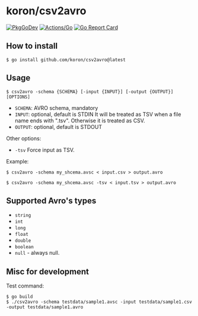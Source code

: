 # koron/csv2avro

[![PkgGoDev](https://pkg.go.dev/badge/github.com/koron/csv2avro)](https://pkg.go.dev/github.com/koron/csv2avro)
[![Actions/Go](https://github.com/koron/csv2avro/workflows/Go/badge.svg)](https://github.com/koron/csv2avro/actions?query=workflow%3AGo)
[![Go Report Card](https://goreportcard.com/badge/github.com/koron/csv2avro)](https://goreportcard.com/report/github.com/koron/csv2avro)

## How to install

```console
$ go install github.com/koron/csv2avro@latest
```

## Usage

```console
$ csv2avro -schema {SCHEMA} [-input {INPUT}] [-output {OUTPUT}] [OPTIONS]
```

* `SCHEMA`: AVRO schema, mandatory
* `INPUT`: optional, default is STDIN
    It will be treated as TSV when a file name ends with ".tsv".
    Otherwise it is treated as CSV.
* `OUTPUT`: optional, default is STDOUT

Other options:

* `-tsv` Force input as TSV.

Example:

```console
$ csv2avro -schema my_shcema.avsc < input.csv > output.avro

$ csv2avro -schema my_shcema.avsc -tsv < input.tsv > output.avro
```

## Supported Avro's types

* `string`
* `int`
* `long`
* `float`
* `double`
* `boolean`
* `null` - always null.

## Misc for development

Test command:

```console
$ go build
$ ./csv2avro -schema testdata/sample1.avsc -input testdata/sample1.csv -output testdata/sample1.avro
```
